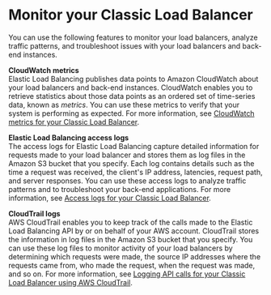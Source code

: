 # Monitor your Classic Load Balancer<a name="elb-monitor-logs"></a>

You can use the following features to monitor your load balancers, analyze traffic patterns, and troubleshoot issues with your load balancers and back\-end instances\.

**CloudWatch metrics**  
Elastic Load Balancing publishes data points to Amazon CloudWatch about your load balancers and back\-end instances\. CloudWatch enables you to retrieve statistics about those data points as an ordered set of time\-series data, known as *metrics*\. You can use these metrics to verify that your system is performing as expected\. For more information, see [CloudWatch metrics for your Classic Load Balancer](elb-cloudwatch-metrics.md)\.

**Elastic Load Balancing access logs**  
The access logs for Elastic Load Balancing capture detailed information for requests made to your load balancer and stores them as log files in the Amazon S3 bucket that you specify\. Each log contains details such as the time a request was received, the client's IP address, latencies, request path, and server responses\. You can use these access logs to analyze traffic patterns and to troubleshoot your back\-end applications\. For more information, see [Access logs for your Classic Load Balancer](access-log-collection.md)\.

**CloudTrail logs**  
AWS CloudTrail enables you to keep track of the calls made to the Elastic Load Balancing API by or on behalf of your AWS account\. CloudTrail stores the information in log files in the Amazon S3 bucket that you specify\. You can use these log files to monitor activity of your load balancers by determining which requests were made, the source IP addresses where the requests came from, who made the request, when the request was made, and so on\. For more information, see [Logging API calls for your Classic Load Balancer using AWS CloudTrail](ELB-API-Logs.md)\.